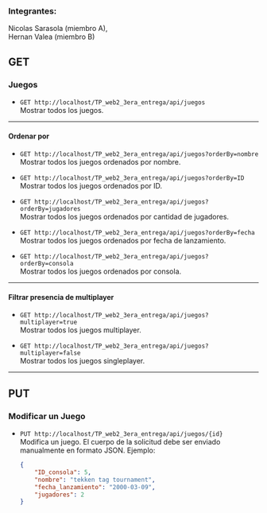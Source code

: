 ### Integrantes:
Nicolas Sarasola (miembro A),  
Hernan Valea (miembro B)

## GET

### Juegos

- `GET http://localhost/TP_web2_3era_entrega/api/juegos`  
  Mostrar todos los juegos.

---

#### Ordenar por

- `GET http://localhost/TP_web2_3era_entrega/api/juegos?orderBy=nombre`  
  Mostrar todos los juegos ordenados por nombre.

- `GET http://localhost/TP_web2_3era_entrega/api/juegos?orderBy=ID`  
  Mostrar todos los juegos ordenados por ID.

- `GET http://localhost/TP_web2_3era_entrega/api/juegos?orderBy=jugadores`  
  Mostrar todos los juegos ordenados por cantidad de jugadores.

- `GET http://localhost/TP_web2_3era_entrega/api/juegos?orderBy=fecha`  
  Mostrar todos los juegos ordenados por fecha de lanzamiento.

- `GET http://localhost/TP_web2_3era_entrega/api/juegos?orderBy=consola`  
  Mostrar todos los juegos ordenados por consola.

---

#### Filtrar presencia de multiplayer

- `GET http://localhost/TP_web2_3era_entrega/api/juegos?multiplayer=true`  
  Mostrar todos los juegos multiplayer.

- `GET http://localhost/TP_web2_3era_entrega/api/juegos?multiplayer=false`  
  Mostrar todos los juegos singleplayer.

---

## PUT

### Modificar un Juego

- `PUT http://localhost/TP_web2_3era_entrega/api/juegos/{id}`  
  Modifica un juego. El cuerpo de la solicitud debe ser enviado manualmente en formato JSON. Ejemplo:

  ```json
  {
      "ID_consola": 5,
      "nombre": "tekken tag tournament",
      "fecha_lanzamiento": "2000-03-09",
      "jugadores": 2
  }
